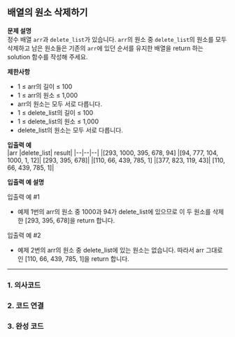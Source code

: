 ## 배열의 원소 삭제하기

**문제 설명**  
정수 배열 `arr`과 `delete_list`가 있습니다. `arr`의 원소 중 `delete_list`의 원소를 모두 삭제하고 남은 원소들은 기존의 `arr`에 있던 순서를 유지한 배열을 return 하는 solution 함수를 작성해 주세요.

**제한사항**

- 1 ≤ arr의 길이 ≤ 100
- 1 ≤ arr의 원소 ≤ 1,000
- arr의 원소는 모두 서로 다릅니다.
- 1 ≤ delete_list의 길이 ≤ 100
- 1 ≤ delete_list의 원소 ≤ 1,000
- delete_list의 원소는 모두 서로 다릅니다.

**입출력 예**  
|arr |delete_list| result|
|--|--|--|
|[293, 1000, 395, 678, 94] |[94, 777, 104, 1000, 1, 12]| [293, 395, 678]|
|[110, 66, 439, 785, 1] |[377, 823, 119, 43]| [110, 66, 439, 785, 1]|

**입출력 예 설명**

입출력 예 #1

- 예제 1번의 arr의 원소 중 1000과 94가 delete_list에 있으므로 이 두 원소를 삭제한 [293, 395, 678]을 return 합니다.

입출력 예 #2

- 예제 2번의 arr의 원소 중 delete_list에 있는 원소는 없습니다. 따라서 arr 그대로인 [110, 66, 439, 785, 1]을 return 합니다.

---

### 1. 의사코드

### 2. 코드 연결

### 3. 완성 코드
